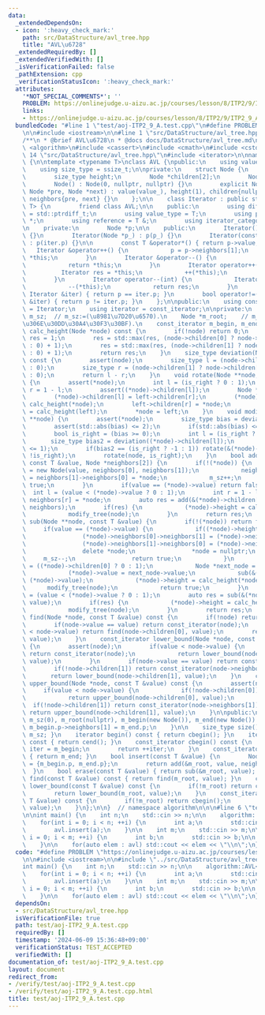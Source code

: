 ```yaml
---
data:
  _extendedDependsOn:
  - icon: ':heavy_check_mark:'
    path: src/DataStructure/avl_tree.hpp
    title: "AVL\u6728"
  _extendedRequiredBy: []
  _extendedVerifiedWith: []
  _isVerificationFailed: false
  _pathExtension: cpp
  _verificationStatusIcon: ':heavy_check_mark:'
  attributes:
    '*NOT_SPECIAL_COMMENTS*': ''
    PROBLEM: https://onlinejudge.u-aizu.ac.jp/courses/lesson/8/ITP2/9/ITP2_9_A
    links:
    - https://onlinejudge.u-aizu.ac.jp/courses/lesson/8/ITP2/9/ITP2_9_A
  bundledCode: "#line 1 \"test/aoj-ITP2_9_A.test.cpp\"\n#define PROBLEM \"https://onlinejudge.u-aizu.ac.jp/courses/lesson/8/ITP2/9/ITP2_9_A\"\
    \n\n#include <iostream>\n\n#line 1 \"src/DataStructure/avl_tree.hpp\"\n\n\n\n\
    /**\n * @brief AVL\u6728\n * @docs docs/DataStructure/avl_tree.md\n */\n\n#include\
    \ <algorithm>\n#include <cassert>\n#include <cmath>\n#include <cstddef>\n#line\
    \ 14 \"src/DataStructure/avl_tree.hpp\"\n#include <iterator>\n\nnamespace algorithm\
    \ {\n\ntemplate <typename T>\nclass AVL {\npublic:\n    using value_type = T;\n\
    \    using size_type = ssize_t;\n\nprivate:\n    struct Node {\n        T value;\n\
    \        size_type height;\n        Node *children[2];\n        Node *neighbors[2];\n\
    \        Node() : Node(0, nullptr, nullptr) {}\n        explicit Node(T value_,\
    \ Node *pre, Node *next) : value(value_), height(1), children{nullptr, nullptr},\
    \ neighbors{pre, next} {}\n    };\n\n    class Iterator : public std::iterator<std::bidirectional_iterator_tag,\
    \ T> {\n        friend class AVL;\n\n    public:\n        using difference_type\
    \ = std::ptrdiff_t;\n        using value_type = T;\n        using pointer = T\
    \ *;\n        using reference = T &;\n        using iterator_category = std::bidirectional_iterator_tag;\n\
    \n    private:\n        Node *p;\n\n    public:\n        Iterator() : p(nullptr)\
    \ {}\n        Iterator(Node *p_) : p(p_) {}\n        Iterator(const Iterator &iter)\
    \ : p(iter.p) {}\n\n        const T &operator*() { return p->value; };\n     \
    \   Iterator &operator++() {\n            p = p->neighbors[1];\n            return\
    \ *this;\n        }\n        Iterator &operator--() {\n            p = p->neighbors[0];\n\
    \            return *this;\n        }\n        Iterator operator++(int) {\n  \
    \          Iterator res = *this;\n            ++(*this);\n            return res;\n\
    \        }\n        Iterator operator--(int) {\n            Iterator res = *this;\n\
    \            --(*this);\n            return res;\n        }\n        bool operator==(const\
    \ Iterator &iter) { return p == iter.p; }\n        bool operator!=(const Iterator\
    \ &iter) { return p != iter.p; }\n    };\n\npublic:\n    using const_iterator\
    \ = Iterator;\n    using iterator = const_iterator;\n\nprivate:\n    size_type\
    \ m_sz;  // m_sz:=(\u8981\u7D20\u6570).\n    Node *m_root;    // m_root:=(\u6839\
    \u306E\u30DD\u30A4\u30F3\u30BF).\n    const_iterator m_begin, m_end;\n\n    size_type\
    \ calc_height(Node *node) const {\n        if(!node) return 0;\n        size_type\
    \ res = 1;\n        res = std::max(res, (node->children[0] ? node->children[0]->height\
    \ : 0) + 1);\n        res = std::max(res, (node->children[1] ? node->children[1]->height\
    \ : 0) + 1);\n        return res;\n    }\n    size_type deviation(Node *node)\
    \ const {\n        assert(node);\n        size_type l = (node->children[0] ? node->children[0]->height\
    \ : 0);\n        size_type r = (node->children[1] ? node->children[1]->height\
    \ : 0);\n        return l - r;\n    }\n    void rotate(Node **node, bool is_right)\
    \ {\n        assert(*node);\n        int l = (is_right ? 0 : 1);\n        int\
    \ r = 1 - l;\n        assert((*node)->children[l]);\n        Node *left = (*node)->children[l];\n\
    \        (*node)->children[l] = left->children[r];\n        (*node)->height =\
    \ calc_height(*node);\n        left->children[r] = *node;\n        left->height\
    \ = calc_height(left);\n        *node = left;\n    }\n    void modify_tree(Node\
    \ **node) {\n        assert(*node);\n        size_type bias = deviation(*node);\n\
    \        assert(std::abs(bias) <= 2);\n        if(std::abs(bias) <= 1) return;\n\
    \        bool is_right = (bias >= 0);\n        int l = (is_right ? 0 : 1);\n \
    \       size_type bias2 = deviation((*node)->children[l]);\n        assert(std::abs(bias2)\
    \ <= 1);\n        if(bias2 == (is_right ? -1 : 1)) rotate(&(*node)->children[l],\
    \ !is_right);\n        rotate(node, is_right);\n    }\n    bool add(Node **node,\
    \ const T &value, Node *neighbors[2]) {\n        if(!(*node)) {\n            *node\
    \ = new Node(value, neighbors[0], neighbors[1]);\n            neighbors[0]->neighbors[1]\
    \ = neighbors[1]->neighbors[0] = *node;\n            m_sz++;\n            return\
    \ true;\n        }\n        if(value == (*node)->value) return false;\n      \
    \  int l = (value < (*node)->value ? 0 : 1);\n        int r = 1 - l;\n       \
    \ neighbors[r] = *node;\n        auto res = add(&(*node)->children[l], value,\
    \ neighbors);\n        if(res) {\n            (*node)->height = calc_height(*node);\n\
    \            modify_tree(node);\n        }\n        return res;\n    }\n    bool\
    \ sub(Node **node, const T &value) {\n        if(!(*node)) return false;\n   \
    \     if(value == (*node)->value) {\n            if((*node)->height == 1) {\n\
    \                (*node)->neighbors[0]->neighbors[1] = (*node)->neighbors[1];\n\
    \                (*node)->neighbors[1]->neighbors[0] = (*node)->neighbors[0];\n\
    \                delete *node;\n                *node = nullptr;\n           \
    \     m_sz--;\n                return true;\n            }\n            int l\
    \ = ((*node)->children[0] ? 0 : 1);\n            Node *next_node = (*node)->neighbors[l];\n\
    \            (*node)->value = next_node->value;\n            sub(&(*node)->children[l],\
    \ (*node)->value);\n            (*node)->height = calc_height(*node);\n      \
    \      modify_tree(node);\n            return true;\n        }\n        int l\
    \ = (value < (*node)->value ? 0 : 1);\n        auto res = sub(&(*node)->children[l],\
    \ value);\n        if(res) {\n            (*node)->height = calc_height(*node);\n\
    \            modify_tree(node);\n        }\n        return res;\n    }\n    const_iterator\
    \ find(Node *node, const T &value) const {\n        if(!node) return cend();\n\
    \        if(node->value == value) return const_iterator(node);\n        if(value\
    \ < node->value) return find(node->children[0], value);\n        return find(node->children[1],\
    \ value);\n    }\n    const_iterator lower_bound(Node *node, const T &value) const\
    \ {\n        assert(node);\n        if(value < node->value) {\n            if(!node->children[0])\
    \ return const_iterator(node);\n            return lower_bound(node->children[0],\
    \ value);\n        }\n        if(node->value == value) return const_iterator(node);\n\
    \        if(!node->children[1]) return const_iterator(node->neighbors[1]);\n \
    \       return lower_bound(node->children[1], value);\n    }\n    const_iterator\
    \ upper_bound(Node *node, const T &value) const {\n        assert(node);\n   \
    \     if(value < node->value) {\n            if(!node->children[0]) return const_iterator(node);\n\
    \            return upper_bound(node->children[0], value);\n        }\n      \
    \  if(!node->children[1]) return const_iterator(node->neighbors[1]);\n       \
    \ return upper_bound(node->children[1], value);\n    }\n\npublic:\n    AVL() :\
    \ m_sz(0), m_root(nullptr), m_begin(new Node()), m_end(new Node()) {\n       \
    \ m_begin.p->neighbors[1] = m_end.p;\n    }\n\n    size_type size() const { return\
    \ m_sz; }\n    iterator begin() const { return cbegin(); }\n    iterator end()\
    \ const { return cend(); }\n    const_iterator cbegin() const {\n        const_iterator\
    \ iter = m_begin;\n        return ++iter;\n    }\n    const_iterator cend() const\
    \ { return m_end; }\n    bool insert(const T &value) {\n        Node *neighbors[2]\
    \ = {m_begin.p, m_end.p};\n        return add(&m_root, value, neighbors);\n  \
    \  }\n    bool erase(const T &value) { return sub(&m_root, value); }\n    const_iterator\
    \ find(const T &value) const { return find(m_root, value); }\n    const_iterator\
    \ lower_bound(const T &value) const {\n        if(!m_root) return cbegin();\n\
    \        return lower_bound(m_root, value);\n    }\n    const_iterator upper_bound(const\
    \ T &value) const {\n        if(!m_root) return cbegin();\n        return upper_bound(m_root,\
    \ value);\n    }\n};\n\n}  // namespace algorithm\n\n\n#line 6 \"test/aoj-ITP2_9_A.test.cpp\"\
    \n\nint main() {\n    int n;\n    std::cin >> n;\n\n    algorithm::AVL<int> avl;\n\
    \    for(int i = 0; i < n; ++i) {\n        int a;\n        std::cin >> a;\n\n\
    \        avl.insert(a);\n    }\n\n    int m;\n    std::cin >> m;\n\n    for(int\
    \ i = 0; i < m; ++i) {\n        int b;\n        std::cin >> b;\n\n        avl.insert(b);\n\
    \    }\n\n    for(auto elem : avl) std::cout << elem << \"\\n\";\n}\n"
  code: "#define PROBLEM \"https://onlinejudge.u-aizu.ac.jp/courses/lesson/8/ITP2/9/ITP2_9_A\"\
    \n\n#include <iostream>\n\n#include \"../src/DataStructure/avl_tree.hpp\"\n\n\
    int main() {\n    int n;\n    std::cin >> n;\n\n    algorithm::AVL<int> avl;\n\
    \    for(int i = 0; i < n; ++i) {\n        int a;\n        std::cin >> a;\n\n\
    \        avl.insert(a);\n    }\n\n    int m;\n    std::cin >> m;\n\n    for(int\
    \ i = 0; i < m; ++i) {\n        int b;\n        std::cin >> b;\n\n        avl.insert(b);\n\
    \    }\n\n    for(auto elem : avl) std::cout << elem << \"\\n\";\n}\n"
  dependsOn:
  - src/DataStructure/avl_tree.hpp
  isVerificationFile: true
  path: test/aoj-ITP2_9_A.test.cpp
  requiredBy: []
  timestamp: '2024-06-09 15:36:48+09:00'
  verificationStatus: TEST_ACCEPTED
  verifiedWith: []
documentation_of: test/aoj-ITP2_9_A.test.cpp
layout: document
redirect_from:
- /verify/test/aoj-ITP2_9_A.test.cpp
- /verify/test/aoj-ITP2_9_A.test.cpp.html
title: test/aoj-ITP2_9_A.test.cpp
---
```


